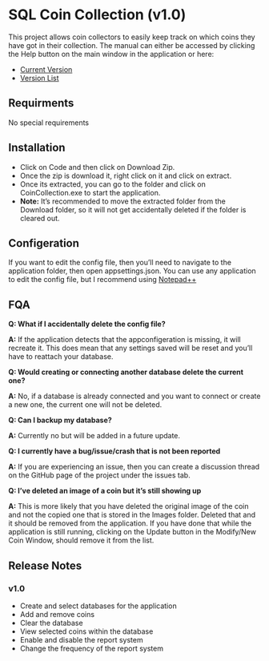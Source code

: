 # SQL Coin Collection (v1.0)
This project allows coin collectors to easily keep track on which coins they have got in their collection.
The manual can either be accessed by clicking the Help button on the main window in the application or here:
- [Current Version](https://olivermwhite.wixsite.com/website/ccm-v1-0)
- [Version List](https://olivermwhite.wixsite.com/website/sql-coin-coll)

## Requirments
No special requirements

## Installation
- Click on Code and then click on Download Zip.
- Once the zip is download it, right click on it and click on extract.
- Once its extracted, you can go to the folder and click on CoinCollection.exe to start the application.
- **Note:** It’s recommended to move the extracted folder from the Download folder, so it will not get accidentally deleted if the folder is cleared out.

## Configeration
If you want to edit the config file, then you’ll need to navigate to the application folder, then open appsettings.json. You can use any application to edit the config file, but I recommend using [Notepad++](https://notepad-plus-plus.org/downloads/)

## FQA
**Q: What if I accidentally delete the config file?**

**A:** If the application detects that the appconfigeration is missing, it will recreate it. This does mean that any settings saved will be reset and you’ll have to reattach your database.

**Q: Would creating or connecting another database delete the current one?**

**A:** No, if a database is already connected and you want to connect or create a new one, the current one will not be deleted.

**Q: Can I backup my database?**

**A:** Currently no but will be added in a future update.

**Q: I currently have a bug/issue/crash that is not been reported**

**A:** If you are experiencing an issue, then you can create a discussion thread on the GitHub page of the project under the issues tab.

**Q: I’ve deleted an image of a coin but it’s still showing up**

**A:** This is more likely that you have deleted the original image of the coin and not the copied one that is stored in the Images folder. Deleted that and it should be removed from the application. If you have done that while the application is still running, clicking on the Update button in the Modify/New Coin Window, should remove it from the list.

## Release Notes

### v1.0
- Create and select databases for the application
- Add and remove coins
- Clear the database
- View selected coins within the database
- Enable and disable the report system
- Change the frequency of the report system